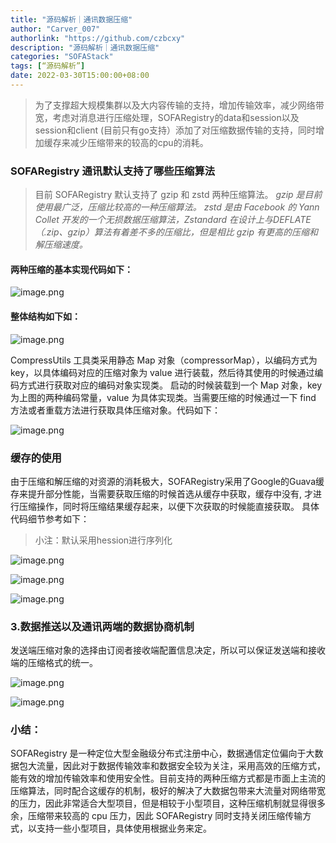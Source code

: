 ```yaml
---
title: "源码解析｜通讯数据压缩"
author: "Carver_007"
authorlink: "https://github.com/czbcxy"
description: "源码解析｜通讯数据压缩"
categories: "SOFAStack"
tags: [“源码解析”]
date: 2022-03-30T15:00:00+08:00
---
```


> 为了支撑超大规模集群以及大内容传输的支持，增加传输效率，减少网络带宽，考虑对消息进行压缩处理，SOFARegistry的data和session以及session和client (目前只有go支持）添加了对压缩数据传输的支持，同时增加缓存来减少压缩带来的较高的cpu的消耗。

### SOFARegistry 通讯默认支持了哪些压缩算法
> 目前 SOFARegistry 默认支持了 gzip 和 zstd 两种压缩算法。
> _gzip 是目前使用最广泛，压缩比较高的一种压缩算法。_
> _zstd 是由 Facebook 的 Yann Collet 开发的一个无损数据压缩算法，Zstandard 在设计上与DEFLATE（.zip、gzip）算法有着差不多的压缩比，但是相比 gzip 有更高的压缩和解压缩速度。_


#### 两种压缩的基本实现代码如下：

![image.png](https://gw.alipayobjects.com/mdn/rms_1c90e8/afts/img/A*ReTbS76_HCQAAAAAAAAAAAAAARQnAQ)

#### 整体结构如下如：

![image.png](https://gw.alipayobjects.com/mdn/rms_1c90e8/afts/img/A*DlRSRKZAOpoAAAAAAAAAAAAAARQnAQ)

CompressUtils 工具类采用静态 Map 对象（compressorMap），以编码方式为 key，以具体编码对应的压缩对象为 value 进行装载，然后待其使用的时候通过编码方式进行获取对应的编码对象实现类。
启动的时候装载到一个 Map 对象，key 为上图的两种编码常量，value 为具体实现类。当需要压缩的时候通过一下 find 方法或者重载方法进行获取具体压缩对象。代码如下：

![image.png](https://gw.alipayobjects.com/mdn/rms_1c90e8/afts/img/A*i6JST5bIJPwAAAAAAAAAAAAAARQnAQ)

### 缓存的使用

由于压缩和解压缩的对资源的消耗极大，SOFARegistry采用了Google的Guava缓存来提升部分性能，当需要获取压缩的时候首选从缓存中获取，缓存中没有, 才进行压缩操作，同时将压缩结果缓存起来，以便下次获取的时候能直接获取。 具体代码细节参考如下：

> 小注：默认采用hession进行序列化

![image.png](https://gw.alipayobjects.com/mdn/rms_1c90e8/afts/img/A*_cgLR4GynqkAAAAAAAAAAAAAARQnAQ)

![image.png](https://gw.alipayobjects.com/mdn/rms_1c90e8/afts/img/A*I0GXQbzqIfoAAAAAAAAAAAAAARQnAQ)

![image.png](https://gw.alipayobjects.com/mdn/rms_1c90e8/afts/img/A*s0Y7RqHuNKcAAAAAAAAAAAAAARQnAQ)

### 3.数据推送以及通讯两端的数据协商机制

发送端压缩对象的选择由订阅者接收端配置信息决定，所以可以保证发送端和接收端的压缩格式的统一。

![image.png](https://gw.alipayobjects.com/mdn/rms_1c90e8/afts/img/A*oyryQ4_rY00AAAAAAAAAAAAAARQnAQ)

![image.png](https://gw.alipayobjects.com/mdn/rms_1c90e8/afts/img/A*8teQS5XYHoIAAAAAAAAAAAAAARQnAQ)

### 小结：

SOFARegistry 是一种定位大型金融级分布式注册中心，数据通信定位偏向于大数据包大流量，因此对于数据传输效率和数据安全较为关注，采用高效的压缩方式，能有效的增加传输效率和使用安全性。目前支持的两种压缩方式都是市面上主流的压缩算法，同时配合这缓存的机制，极好的解决了大数据包带来大流量对网络带宽的压力，因此非常适合大型项目，但是相较于小型项目，这种压缩机制就显得很多余，压缩带来较高的 cpu 压力，因此 SOFARegistry 同时支持关闭压缩传输方式，以支持一些小型项目，具体使用根据业务来定。

